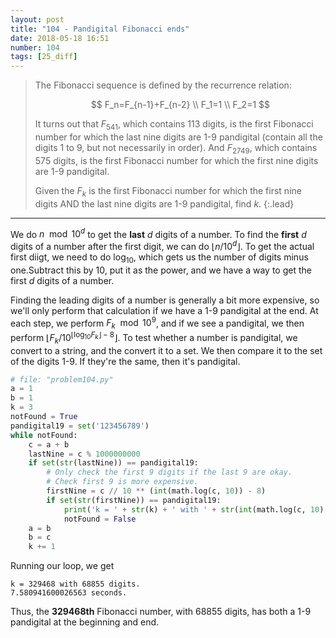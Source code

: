 ```yaml
---
layout: post
title: "104 - Pandigital Fibonacci ends"
date: 2018-05-18 16:51
number: 104
tags: [25_diff]
---
```

> The Fibonacci sequence is defined by the recurrence relation:
> 
> $$
> F_n=F_{n-1}+F_{n-2}
> \\
> F_1=1
> \\
> F_2=1
> $$
> 
> It turns out that $F_{541}$, which contains 113 digits, is the first Fibonacci number for which the last nine digits are 1-9 pandigital (contain all the digits 1 to 9, but not necessarily in order). And $F_{2749}$, which contains 575 digits, is the first Fibonacci number for which the first nine digits are 1-9 pandigital.
> 
> Given the $F_k$ is the first Fibonacci number for which the first nine digits AND the last nine digits are 1-9 pandigital, find $k$.
{:.lead}
* * *

We do $n\mod 10^d$ to get the **last** $d$ digits of a number. To find the **first** $d$ digits of a number after the first digit, we can do $\lfloor n/10^d\rfloor$. To get the actual first diigt, we need to do $\log_{10}$, which gets us the number of digits minus one.Subtract this by 10, put it as the power, and we have a way to get the first $d$ digits of a number.

Finding the leading digits of a number is generally a bit more expensive, so we'll only perform that calculation if we have a 1-9 pandigital at the end. At each step, we perform $F_k\mod 10^9$, and if we see a pandigital, we then perform $\lfloor F_k/10^{\lfloor \log_{10}F_k\rfloor - 8}\rfloor$. To test whether a number is pandigital, we convert to a string, and the convert it to a set. We then compare it to the set of the digits 1-9. If they're the same, then it's pandigital.
```python
# file: "problem104.py"
a = 1
b = 1
k = 3
notFound = True
pandigital19 = set('123456789')
while notFound:
    c = a + b
    lastNine = c % 1000000000
    if set(str(lastNine)) == pandigital19:
        # Only check the first 9 digits if the last 9 are okay.
        # Check first 9 is more expensive.
        firstNine = c // 10 ** (int(math.log(c, 10)) - 8)
        if set(str(firstNine)) == pandigital19:
            print('k = ' + str(k) + ' with ' + str(int(math.log(c, 10) + 1)) + ' digits.')
            notFound = False
    a = b
    b = c
    k += 1
```
Running our loop, we get
```
k = 329468 with 68855 digits.
7.580941600026563 seconds.
```
Thus, the **329468th** Fibonacci number, with 68855 digits, has both a 1-9 pandigital at the beginning and end.